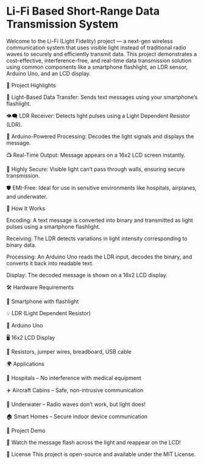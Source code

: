 # Li-Fi Based Short-Range Data Transmission System

Welcome to the Li-Fi (Light Fidelity) project — a next-gen wireless communication system that uses visible light instead of traditional radio waves to securely and efficiently transmit data. This project demonstrates a cost-effective, interference-free, and real-time data transmission solution using common components like a smartphone flashlight, an LDR sensor, Arduino Uno, and an LCD display.

🚀 Project Highlights

📲 Light-Based Data Transfer: Sends text messages using your smartphone’s flashlight.

👁️‍🗨️ LDR Receiver: Detects light pulses using a Light Dependent Resistor (LDR).

🔧 Arduino-Powered Processing: Decodes the light signals and displays the message.

📺 Real-Time Output: Message appears on a 16x2 LCD screen instantly.

🔐 Highly Secure: Visible light can’t pass through walls, ensuring secure transmission.

🛡️ EMI-Free: Ideal for use in sensitive environments like hospitals, airplanes, and underwater.

🧠 How It Works

Encoding: A text message is converted into binary and transmitted as light pulses using a smartphone flashlight.

Receiving: The LDR detects variations in light intensity corresponding to binary data.

Processing: An Arduino Uno reads the LDR input, decodes the binary, and converts it back into readable text.

Display: The decoded message is shown on a 16x2 LCD display.


🛠️ Hardware Requirements

🔦 Smartphone with flashlight

💡 LDR (Light Dependent Resistor)

🧠 Arduino Uno

🖥️ 16x2 LCD Display

🔌 Resistors, jumper wires, breadboard, USB cable


🌍 Applications

🏥 Hospitals – No interference with medical equipment

✈️ Aircraft Cabins – Safe, non-intrusive communication

🌊 Underwater – Radio waves don’t work, but light does!

🏠 Smart Homes – Secure indoor device communication


📸 Project Demo


💬 Watch the message flash across the light and reappear on the LCD!


📄 License
This project is open-source and available under the MIT License.
